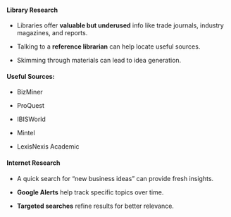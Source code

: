 #### **Library Research**

- Libraries offer **valuable but underused** info like trade journals, industry magazines, and reports.
    
- Talking to a **reference librarian** can help locate useful sources.
    
- Skimming through materials can lead to idea generation.
    

#### **Useful Sources:**

- BizMiner
    
- ProQuest
    
- IBISWorld
    
- Mintel
    
- LexisNexis Academic
    

#### **Internet Research**

- A quick search for “new business ideas” can provide fresh insights.
    
- **Google Alerts** help track specific topics over time.
    
- **Targeted searches** refine results for better relevance.